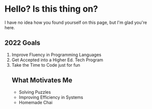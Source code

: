 <h1>Hello? Is this thing on?</h1>
I have no idea how you found yourself on this page, but I'm glad you're here. 
<h2>2022 Goals</h2>
<ol>
  <li>Improve Fluency in Programming Languages</li>
  <li>Get Accepted into a Higher Ed. Tech Program </li>
  <li>Take the Time to Code just for fun</li>
<h2>What Motivates Me</h2>
  <ul>
    <li>Solving Puzzles</li>
    <li>Improving Efficiency in Systems</li>
    <li>Homemade Chai</li>

<!---
sdavis1193/sdavis1193 is a ✨ special ✨ repository because its `README.md` (this file) appears on your GitHub profile.
You can click the Preview link to take a look at your changes.
--->
